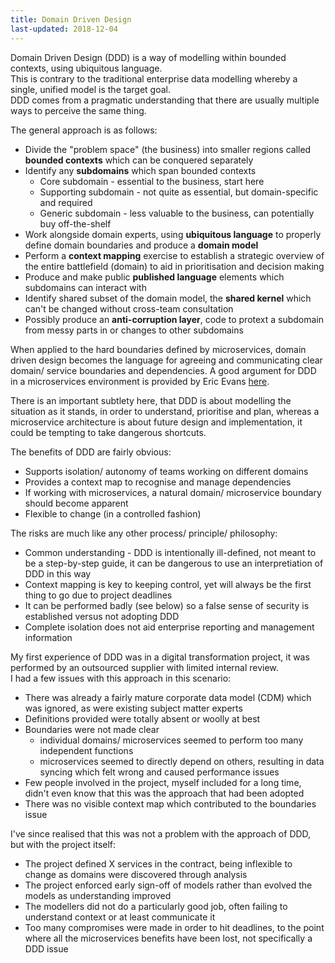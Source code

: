```yaml
---
title: Domain Driven Design
last-updated: 2018-12-04
---
```


Domain Driven Design (DDD) is a way of modelling within bounded contexts, using ubiquitous language.  
This is contrary to the traditional enterprise data modelling whereby a single, unified model is the target goal.  
DDD comes from a pragmatic understanding that there are usually multiple ways to perceive the same thing.  

The general approach is as follows:
* Divide the "problem space" (the business) into smaller regions called **bounded contexts** which can be conquered separately
* Identify any **subdomains** which span bounded contexts
    * Core subdomain - essential to the business, start here
    * Supporting subdomain - not quite as essential, but domain-specific and required
    * Generic subdomain - less valuable to the business, can potentially buy off-the-shelf
* Work alongside domain experts, using **ubiquitous language** to properly define domain boundaries and produce a **domain model**
* Perform a **context mapping** exercise to establish a strategic overview of the entire battlefield (domain) to aid in prioritisation and decision making
* Produce and make public **published language** elements which subdomains can interact with
* Identify shared subset of the domain model, the **shared kernel** which can't be changed without cross-team consultation
* Possibly produce an **anti-corruption layer**, code to protext a subdomain from messy parts in or changes to other subdomains

When applied to the hard boundaries defined by microservices, domain driven design becomes the language for agreeing and communicating clear domain/ service boundaries and dependencies.  A good argument for DDD in a microservices environment is provided by Eric Evans [here](https://www.infoq.com/presentations/ddd-microservices-2016).  

There is an important subtlety here, that DDD is about modelling the situation as it stands, in order to understand, prioritise and plan, whereas a microservice architecture is about future design and implementation, it could be tempting to take dangerous shortcuts.  

The benefits of DDD are fairly obvious:
* Supports isolation/ autonomy of teams working on different domains
* Provides a context map to recognise and manage dependencies
* If working with microservices, a natural domain/ microservice boundary should become apparent
* Flexible to change (in a controlled fashion)

The risks are much like any other process/ principle/ philosophy:
* Common understanding - DDD is intentionally ill-defined, not meant to be a step-by-step guide, it can be dangerous to use an interpretiation of DDD in this way
* Context mapping is key to keeping control, yet will always be the first thing to go due to project deadlines
* It can be performed badly (see below) so a false sense of security is established versus not adopting DDD
* Complete isolation does not aid enterprise reporting and management information  


My first experience of DDD was in a digital transformation project, it was performed by an outsourced supplier with limited internal review.  
I had a few issues with this approach in this scenario:
* There was already a fairly mature corporate data model (CDM) which was ignored, as were existing subject matter experts
* Definitions provided were totally absent or woolly at best
* Boundaries were not made clear
    * individual domains/ microservices seemed to perform too many independent functions
    * microservices seemed to directly depend on others, resulting in data syncing which felt wrong and caused performance issues
* Few people involved in the project, myself included for a long time, didn't even know that this was the approach that had been adopted
* There was no visible context map which contributed to the boundaries issue

I've since realised that this was not a problem with the approach of DDD, but with the project itself:
* The project defined X services in the contract, being inflexible to change as domains were discovered through analysis
* The project enforced early sign-off of models rather than evolved the models as understanding improved
* The modellers did not do a particularly good job, often failing to understand context or at least communicate it
* Too many compromises were made in order to hit deadlines, to the point where all the microservices benefits have been lost, not specifically a DDD issue
